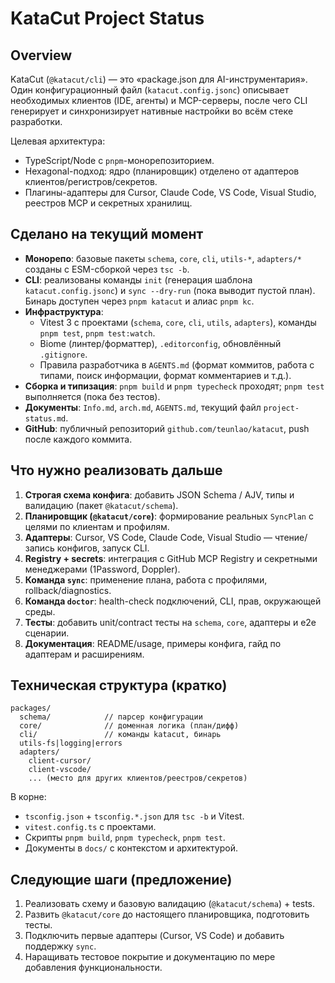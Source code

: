 # KataCut Project Status

## Overview
KataCut (`@katacut/cli`) — это «package.json для AI-инструментария». Один конфигурационный
файл (`katacut.config.jsonc`) описывает необходимых клиентов (IDE, агенты) и MCP-серверы,
после чего CLI генерирует и синхронизирует нативные настройки во всём стекe разработки.

Целевая архитектура:
- TypeScript/Node с `pnpm`-монорепозиторием.
- Hexagonal-подход: ядро (планировщик) отделено от адаптеров клиентов/регистров/секретов.
- Плагины-адаптеры для Cursor, Claude Code, VS Code, Visual Studio, реестров MCP и секретных хранилищ.

## Сделано на текущий момент
- **Монорепо**: базовые пакеты `schema`, `core`, `cli`, `utils-*`, `adapters/*` созданы с ESM-сборкой через `tsc -b`.
- **CLI**: реализованы команды `init` (генерация шаблона `katacut.config.jsonc`) и `sync --dry-run`
  (пока выводит пустой план). Бинарь доступен через `pnpm katacut` и алиас `pnpm kc`.
- **Инфраструктура**:
  - Vitest 3 с проектами (`schema`, `core`, `cli`, `utils`, `adapters`), команды `pnpm test`, `pnpm test:watch`.
  - Biome (линтер/форматтер), `.editorconfig`, обновлённый `.gitignore`.
  - Правила разработчика в `AGENTS.md` (формат коммитов, работа с типами, поиск информации, формат комментариев и т.д.).
- **Сборка и типизация**: `pnpm build` и `pnpm typecheck` проходят; `pnpm test` выполняется (пока без тестов).
- **Документы**: `Info.md`, `arch.md`, `AGENTS.md`, текущий файл `project-status.md`.
- **GitHub**: публичный репозиторий `github.com/teunlao/katacut`, push после каждого коммита.

## Что нужно реализовать дальше
1. **Строгая схема конфига**: добавить JSON Schema / AJV, типы и валидацию (пакет `@katacut/schema`).
2. **Планировщик (`@katacut/core`)**: формирование реальных `SyncPlan` с целями по клиентам и профилям.
3. **Адаптеры**: Cursor, VS Code, Claude Code, Visual Studio — чтение/запись конфигов, запуск CLI.
4. **Registry + secrets**: интеграция с GitHub MCP Registry и секретными менеджерами (1Password, Doppler).
5. **Команда `sync`**: применение плана, работа с профилями, rollback/diagnostics.
6. **Команда `doctor`**: health-check подключений, CLI, прав, окружающей среды.
7. **Тесты**: добавить unit/contract тесты на `schema`, `core`, адаптеры и e2e сценарии.
8. **Документация**: README/usage, примеры конфига, гайд по адаптерам и расширениям.

## Техническая структура (кратко)
```
packages/
  schema/            // парсер конфигурации
  core/              // доменная логика (план/дифф)
  cli/               // команды katacut, бинарь
  utils-fs|logging|errors
  adapters/
    client-cursor/
    client-vscode/
    ... (место для других клиентов/реестров/секретов)
```

В корне:
- `tsconfig.json` + `tsconfig.*.json` для `tsc -b` и Vitest.
- `vitest.config.ts` с проектами.
- Скрипты `pnpm build`, `pnpm typecheck`, `pnpm test`.
- Документы в `docs/` с контекстом и архитектурой.

## Следующие шаги (предложение)
1. Реализовать схему и базовую валидацию (`@katacut/schema`) + tests.
2. Развить `@katacut/core` до настоящего планировщика, подготовить тесты.
3. Подключить первые адаптеры (Cursor, VS Code) и добавить поддержку `sync`.
4. Наращивать тестовое покрытие и документацию по мере добавления функциональности.
